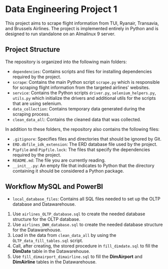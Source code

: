 ﻿# Data Engineering Project 1

This project aims to scrape flight information from TUI, Ryanair, Transavia, and Brussels Airlines. The project is implemented entirely in Python and is designed to run standalone on an Almalinux 9 server.

## Project Structure

The repository is organized into the following main folders:

- `dependencies`: Contains scripts and files for installing dependencies required by the project.
- `scrape`: Contains the main Python script `scrape.py` which is responsible for scraping flight information from the targeted airlines' websites.
- `service`: Contains the Python scripts `driver.py`, `selenium_helpers.py`, `utils.py` which initialize the drivers and additional utils for the scripts that are using selenium.
- `data_collection`: Contains temporary data generated during the scraping process.
- `clean_data_all`: Contains the cleaned data that was collected.

In addition to these folders, the repository also contains the following files:

- `.gitignore`: Specifies files and directories that should be ignored by Git.
- `ERD.dbfile_idk_extension`: The ERD database file used by the project.
- `Pipfile` and `Pipfile.lock`: The files that specify the dependencies required by the project.
- `README.md`: The file you are currently reading.
- `__init__.py`: An empty file that indicates to Python that the directory containing it should be considered a Python package.

## Workflow MySQL and PowerBI

- `local_database_files`: Contains all SQL files needed to set up the OLTP database and Datawarehouse.

1. Use `airlines_OLTP_database.sql` to create the needed database structure for the OLTP database.
2. Use `airlines_DWH_database.sql` to create the needed database structure for the Datawarehouse.
3. Load in the data from `clean_data_all` by using the `ÒLTP_data_fill_tables.sql` script.
4. Call, after creating, the stored procedure in `fill_dimdate.sql` to fill the **DimDate** table in the Datawarehouse.
5. Use `fill_dimairport_dimairline.sql` to fill the **DimAirport** and **DimAirline** tables in the Datawarehouse.
